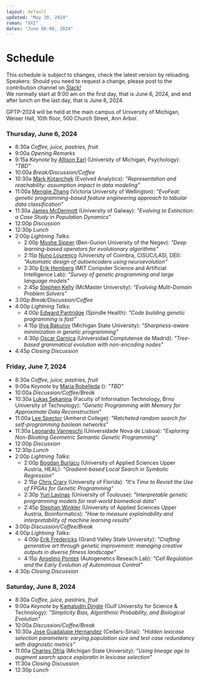 ```yaml
---
layout: default
updated: "May 30, 2024"
roman: "XXI"
dates: "June 06-08, 2024"
---
```


# Schedule

This schedule is subject to  changes, check the latest version by reloading. Speakers: Should you need to request a change, please post to the contribution channel on [Slack!](https://gptp-workshops.slack.com)  
We normally start at 9:00 am on the first day, that is June 6, 2024,
and end after lunch on the last day, that is June 8, 2024.  

GPTP-2024 will be held at the main campus of University of Michigan, Weiser Hall, 10th floor, 500 Church Street, Ann Arbor.

### Thursday, June 6, 2024

- 8:30a _Coffee, juice, pastries, fruit_
- 9:00a _Opening Remarks_
- 9:15a _Keynote_ by [Allison Earl](https://lsa.umich.edu/psych/people/faculty/anearl.html) (University of Michigan, Psychology): _"TBD"_
- 10:00a _Break/Discussion/Coffee_
- 10:30a [Mark Kotanchek](https://evolved-analytics.com/) (Evolved Analytics): _"Representation and reachability: assumption impact in data modeling"_
- 11:00a [Mengjie Zhang](https://people.wgtn.ac.nz/Mengjie.Zhang) (Victoria University of Wellington): _"EvoFeat: genetic programming-based feature engineering approach to tabular data classification"_
- 11:30a [James McDermott](http://www.jmmcd.net/) (University of Galway): _"Evolving to Extinction: a Case Study in Population Dynamics"_
- 12:00p _Discussion_
- 12:30p _Lunch_
- 2:00p _Lightning Talks_: 
  - 2:00p [Moshe Sipper](https://www.moshesipper.com/) (Ben-Gurion University of the Negev): _"Deep learning-based operators for evolutionary algorithms"_
  - 2:15p [Nuno Lourenço](https://www.cisuc.uc.pt/en/people/nuno-lourenco) (University of Coimbra, CISUC/LASI, DEI):  _"Automatic design of autoencoders using neuroevolution"_
  - 2:30p [Erik Hemberg](https://alfagroup.csail.mit.edu/erik) (MIT Computer Science and Artificial Intelligence Lab):  _"Survey of genetic programming and large language models"_
  - 2:45p [Stephen Kelly](http://stephenkelly.ca/) (McMaster University):  _"Evolving Multi-Domain Problem Solvers"_
- 3:00p _Break/Discussion/Coffee_
- 4:00p _Lightning Talks_:  
  - 4:00p [Edward Pantridge](https://github.com/erp12) (Spindle Health): _"Code building genetic programming is fast"_
  - 4:15p [Illya Bakurov](https://msu.edu/) (Michigan State University): _"Sharpness-aware minimization in genetic programming"_
  - 4:30p [Oscar Garnica](https://informatica.ucm.es/) (Universidad Complutense de Madrid): _"Tree-based grammatical evolution with non-encoding nodes"_
- 4:45p _Closing Discussion_

### Friday, June 7, 2024

- 8:30a _Coffee, juice, pastries, fruit_
- 9:00a _Keynote_ by [Maria Robelleda](https://) (): _"TBD"_
- 10:00a _Discussion/Coffee/Break_
- 10:30a [Lukas Sekanina](https://www.fit.vut.cz/person/sekanina/) (Faculty of Information Technology, Brno University of Technology): _"Genetic Programming with Memory for Approximate Data Reconstruction"_
- 11:00a [Lee Spector](https://www.amherst.edu/people/facstaff/lspector) (Amherst College): _"Ratcheted random search for self-programming boolean networks"_
- 11:30a [Leonardo Vanneschi](https://magic.novaims.unl.pt/en/about-us/organization/governance/leonardo-vanneschi/) (Universidade Nova de Lisboa): _"Exploring Non-Bloating Geometric Semantic Genetic Programming"_
- 12:00p _Discussion_
- 12:30p _Lunch_
- 2:00p _Lightning Talks_: 
  - 2:00p [Bogdan Burlacu](https://heal.heuristiclab.com/) (University of Applied Sciences Upper Austria, HEAL): _"Gradient-based Local Search in Symbolic Regression"_
  - 2:15p [Chris Crary](https://github.com/christophercrary) (University of Florida):  _"It's Time to Revisit the Use of FPGAs for Genetic Programming"_
  - 2:30p [Yuri Lavinas](https://yurilavinas.github.io/) (University of Toulouse):  _"Interpretable genetic programming models for real-world biomedical data"_
  - 2:45p [Stephan Winkler](https://bioinformatics.fh-hagenberg.at/) (University of Applied Sciences Upper Austria, Bioinformatics):  _"How to measure explainability and interpretability of machine learning results"_
- 3:00p _Discussion/Coffee/Break_
- 4:00p _Lightning Talks_:  
  - 4:00p [Erik Fredericks](https://efredericks.github.io/) (Grand Valley State University): _"Crafting generative art through genetic improvement: managing creative outputs in diverse fitness landscape"_
  - 4:15p [Anselmo Pontes](https://autogenetics.ai) (Autogenetics Reseach Lab): _"Cell Regulation and the Early Evolution of Autonomous Control"_
- 4:30p _Closing Discussion_

### Saturday, June 8, 2024
- 8:30a _Coffee, juice, pastries, fruit_
- 9:00a _Keynote_ by [Kamaludin Dingle](https://www.gust.edu.kw/faculty-staff/Dingle.K) (Gulf University for Science & Technology): _"Simplicity Bias, Algorithmic Probability, and Biological Evolution"_
- 10:00a _Discussion/Coffee/Break_
- 10:30a [Jose Guadalupe Hernandez](https://jgh9094.github.io/) (Cedars-Sinai): _"Hidden lexicase selection parameters: varying population size and test case redundancy with diagnostic metrics"_
- 11:00a [Charles Ofria](https://ofria.com/) (Michigan State University): _"Using lineage age to augment search space exploratin in lexicase selection"_
- 11:30a _Closing Discussion_
- 12:30p _Lunch_

<!-- ## For travel preparations -->






